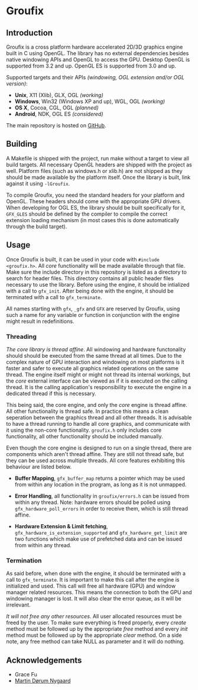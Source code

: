 # Groufix

## Introduction

Groufix is a cross platform hardware accelerated 2D/3D graphics engine built in C using OpenGL. The library has no external dependencies besides native windowing APIs and OpenGL to access the GPU. Desktop OpenGL is supported from 3.2 and up. OpenGL ES is supported from 3.0 and up.

Supported targets and their APIs _(windowing, OGL extension and/or OGL version)_:

* __Unix__,    X11 (Xlib), GLX, OGL _(working)_
* __Windows__, Win32 (Windows XP and up), WGL, OGL _(working)_
* __OS X__,    Cocoa, CGL, OGL _(planned)_
* __Android__, NDK, OGL ES _(considered)_

The main repository is hosted on [GitHub](https://github.com/Ckef/Groufix).

## Building

A Makefile is shipped with the project, run make without a target to view all build targets. All necessary OpenGL headers are shipped with the project as well. Platform files (such as windows.h or xlib.h) are not shipped as they should be made available by the platform itself. Once the library is built, link against it using `-lGroufix`.

To compile Groufix, you need the standard headers for your platform and OpenGL. These headers should come with the appropriate GPU drivers. When developing for OGL ES, the library should be built specifically for it, `GFX_GLES` should be defined by the compiler to compile the correct extension loading mechanism (in most cases this is done automatically through the build target).

## Usage

Once Groufix is built, it can be used in your code with `#include <groufix.h>`. All _core_ functionality will be made available through that file. Make sure the include directory in this repository is listed as a directory to search for header files. This directory contains all public header files necessary to use the library. Before using the engine, it should be intialized with a call to `gfx_init`. After being done with the engine, it should be terminated with a call to `gfx_terminate`.

All names starting with `gfx`, `_gfx` and `GFX` are reserved by Groufix, using such a name for any variable or function in conjunction with the engine might result in redefinitions.

### Threading

_The core library is thread affine_. All windowing and hardware functonality should should be executed from the same thread at all times. Due to the complex nature of GPU interaction and windowing on most platforms is it faster and safer to execute all graphics related operations on the same thread. The engine itself might or might not thread its internal workings, but the _core_ external interface can be viewed as if it is executed on the calling thread. It is the calling application's responsibility to execute the engine in a dedicated thread if this is necessary.

This being said, the core engine, and only the _core_ engine is thread affine. All other functionality is thread safe. In practice this means a clean seperation between the graphics thread and all other threads. It is advisable to have a thread running to handle all core graphics, and communicate with it using the non-core functionality. `groufix.h` only includes core functionality, all other functionality should be included manually.

Even though the core engine is designed to run on a single thread, there are components which aren't thread affine. They are still not thread safe, but they can be used across multiple threads. All core features exhibiting this behaviour are listed below.

* __Buffer Mapping__, `gfx_buffer_map` returns a pointer which may be used from within any location in the program, as long as it is not unmapped.

* __Error Handling__, all functionality in `groufix/errors.h` can be issued from within any thread. Note: hardware errors should be polled using `gfx_hardware_poll_errors` in order to receive them, which is still thread affine.

* __Hardware Extension & Limit fetching__, `gfx_hardware_is_extension_supported` and `gfx_hardware_get_limit` are two functions which make use of prefetched data and can be issued from within any thread.

### Termination

As said before, when done with the engine, it should be terminated with a call to `gfx_terminate`. It is important to make this call after the engine is initialized and used. This call will free all hardware (GPU) and window manager related resources. This means the connection to both the GPU and windowing manager is lost. It will also clear the error queue, as it will be irrelevant.

_It will not free any other resources_. All user allocated resources must be freed by the user. To make sure everything is freed properly, every _create_ method must be followed up by the appropriate _free_ method and every _init_ method must be followed up by the appropriate _clear_ method. On a side note, any free method can take NULL as parameter and it will do nothing.

## Acknowledgements

* Grace Fu
* [Martin Dørum Nygaard](http://www.mortie.org)
